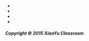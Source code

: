 <ul>
<li><a href="https://twitter.com/XiaoYuClassroom"><i class="fa fa-3x fa-twitter-square"></i></a></li>
<li><a href="mailto:XiaoYuClassroom@gmail.com"><i class="fa fa-3x fa-envelope-square"></i></a></li>
<li><a href="tel:+19179793558"><i class="fa fa-3x fa-phone-square"></i></a></li>
<li><a href="http://forum.xiaoyuclassroom.com"><i class="fa fa-3x fa-spin fa-share-alt-square"></i></a></li>
</ul>

##### Copyright &copy; 2015 XiaoYu Classroom
